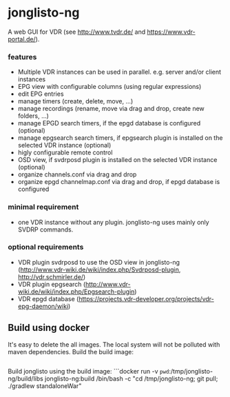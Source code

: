 # jonglisto-ng
A web GUI for VDR (see http://www.tvdr.de/ and https://www.vdr-portal.de/).

### features
* Multiple VDR instances can be used in parallel. e.g. server and/or client instances
* EPG view with configurable columns (using regular expressions)
* edit EPG entries
* manage timers (create, delete, move, ...)
* manage recordings (rename, move via drag and drop, create new folders, ...)
* manage EPGD search timers, if the epgd database is configured (optional)
* manage epgsearch search timers, if epgsearch plugin is installed on the selected VDR instance (optional)
* higly configurable remote control 
* OSD view, if svdrposd plugin is installed on the selected VDR instance (optional)
* organize channels.conf via drag and drop
* organize epgd channelmap.conf via drag and drop, if epgd database is configured

### minimal requirement
* one VDR instance without any plugin. jonglisto-ng uses mainly only SVDRP commands.

### optional requirements
* VDR plugin svdrposd to use the OSD view in jonglisto-ng (http://www.vdr-wiki.de/wiki/index.php/Svdrposd-plugin, http://vdr.schmirler.de/)
* VDR plugin epgsearch (http://www.vdr-wiki.de/wiki/index.php/Epgsearch-plugin)
* VDR epgd database (https://projects.vdr-developer.org/projects/vdr-epg-daemon/wiki)

## Build using docker
It's easy to delete the all images. The local system will not be polluted with maven dependencies.
Build the build image:
```docker build -t "jonglisto-ng:build" https://github.com/Zabrimus/jonglisto-ng.git#:docker/build-image
```
Build jonglisto using the build image:
```docker run -v `pwd`:/tmp/jonglisto-ng/build/libs jonglisto-ng:build /bin/bash -c "cd /tmp/jonglisto-ng; git pull; ./gradlew standaloneWar"
```
